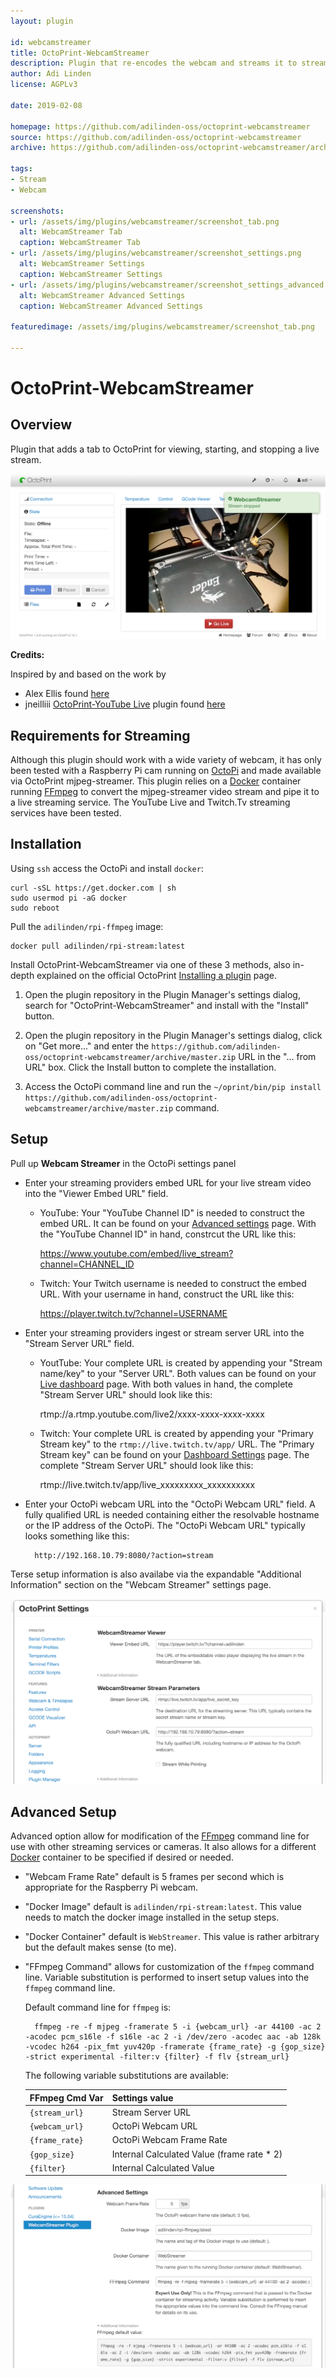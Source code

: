 ```yaml
---
layout: plugin

id: webcamstreamer
title: OctoPrint-WebcamStreamer
description: Plugin that re-encodes the webcam and streams it to streaming sites like YouTube Live or Twitch.Tv
author: Adi Linden
license: AGPLv3

date: 2019-02-08

homepage: https://github.com/adilinden-oss/octoprint-webcamstreamer
source: https://github.com/adilinden-oss/octoprint-webcamstreamer
archive: https://github.com/adilinden-oss/octoprint-webcamstreamer/archive/master.zip

tags:
- Stream
- Webcam

screenshots:
- url: /assets/img/plugins/webcamstreamer/screenshot_tab.png
  alt: WebcamStreamer Tab
  caption: WebcamStreamer Tab
- url: /assets/img/plugins/webcamstreamer/screenshot_settings.png
  alt: WebcamStreamer Settings
  caption: WebcamStreamer Settings
- url: /assets/img/plugins/webcamstreamer/screenshot_settings_advanced.png
  alt: WebcamStreamer Advanced Settings
  caption: WebcamStreamer Advanced Settings

featuredimage: /assets/img/plugins/webcamstreamer/screenshot_tab.png

---
```


# OctoPrint-WebcamStreamer

## Overview 

Plugin that adds a tab to OctoPrint for viewing, starting, and stopping a live stream. 

![screenshot](/assets/img/plugins/webcamstreamer/screenshot_tab.png)

**Credits:**

Inspired by and based on the work by 

- Alex Ellis found [here](https://blog.alexellis.io/live-stream-with-docker/)
- jneilliii [OctoPrint-YouTube Live](https://plugins.octoprint.org/plugins/YouTubeLive/) plugin found [here](https://github.com/jneilliii/OctoPrint-YouTubeLive)

## Requirements for Streaming

Although this plugin should work with a wide variety of webcam, it has only been tested with a Raspberry Pi cam running on [OctoPi](https://octoprint.org/download/) and made available via OctoPrint mjpeg-streamer. This plugin relies on a [Docker](https://www.docker.com/) container running [FFmpeg](https://www.ffmpeg.org/) to convert the mjpeg-streamer video stream and pipe it to a live streaming service. The YouTube Live and Twitch.Tv streaming services have been tested.

## Installation

Using `ssh` access the OctoPi and install `docker`:

    curl -sSL https://get.docker.com | sh
    sudo usermod pi -aG docker
    sudo reboot

Pull the `adilinden/rpi-ffmpeg` image:

    docker pull adilinden/rpi-stream:latest

Install OctoPrint-WebcamStreamer via one of these 3 methods, also in-depth explained on the official OctoPrint [Installing a plugin](https://plugins.octoprint.org/help/installation/) page.

1. Open the plugin repository in the Plugin Manager's settings dialog, search for "OctoPrint-WebcamStreamer" and install with the "Install" button.

2. Open the plugin repository in the Plugin Manager's settings dialog, click on "Get more..." and enter the `https://github.com/adilinden-oss/octoprint-webcamstreamer/archive/master.zip` URL in the "... from URL" box. Click the Install button to complete the installation.

3. Access the OctoPi command line and run the `~/oprint/bin/pip install https://github.com/adilinden-oss/octoprint-webcamstreamer/archive/master.zip` command.

## Setup

Pull up **Webcam Streamer** in the OctoPi settings panel

- Enter your streaming providers embed URL for your live stream video into the "Viewer Embed URL" field.
    * YouTube: Your "YouTube Channel ID" is needed to construct the embed URL. It can be found on your [Advanced settings](https://www.youtube.com/account_advanced) page. With the "YouTube Channel ID" in hand, constrcut the URL like this:

        https://www.youtube.com/embed/live_stream?channel=CHANNEL_ID

    * Twitch: Your Twitch username is needed to construct the embed URL. With your username in hand, construct the URL like this:

        https://player.twitch.tv/?channel=USERNAME

- Enter your streaming providers ingest or stream server URL into the "Stream Server URL" field.
    * YoutTube: Your complete URL is created by appending your "Stream name/key" to your "Server URL". Both values can be found on your [Live dashboard](https://www.youtube.com/live_dashboard) page. With both values in hand, the complete "Stream Server URL" should look like this:

        rtmp://a.rtmp.youtube.com/live2/xxxx-xxxx-xxxx-xxxx

    * Twitch: Your complete URL is created by appending your "Primary Stream key" to the `rtmp://live.twitch.tv/app/` URL. The "Primary Stream key" can be found on your [Dashboard Settings](https://www.twitch.tv/dashboard/settings) page. The complete "Stream Server URL" should look like this:

        rtmp://live.twitch.tv/app/live_xxxxxxxxx_xxxxxxxxxx

- Enter your OctoPi webcam URL into the "OctoPi Webcam URL" field. A fully qualified URL is needed containing either the resolvable hostname or the IP address of the OctoPi. The "OctoPi Webcam URL" typically looks something like this:

        http://192.168.10.79:8080/?action=stream

Terse setup information is also availabe via the expandable "Additional Information" section on the "Webcam Streamer" settings page.

![screenshot](/assets/img/plugins/webcamstreamer/screenshot_settings.png)

## Advanced Setup

Advanced option allow for modification of the [FFmpeg](https://www.ffmpeg.org/) command line for use with other streaming services or cameras. It also allows for a different [Docker](https://www.docker.com/) container to be specified if desired or needed.

- "Webcam Frame Rate" default is 5 frames per second which is appropriate for the Raspberry Pi webcam.

- "Docker Image" default is `adilinden/rpi-stream:latest`. This value needs to match the docker image installed in the setup steps.

- "Docker Container" default is `WebStreamer`. This value is rather arbitrary but the default makes sense (to me).

- "FFmpeg Command" allows for customization of the `ffmpeg` command line. Variable substitution is performed to insert setup values into the `ffmpeg` command line.

    Default command line for `ffmpeg` is:

        ffmpeg -re -f mjpeg -framerate 5 -i {webcam_url} -ar 44100 -ac 2 -acodec pcm_s16le -f s16le -ac 2 -i /dev/zero -acodec aac -ab 128k -vcodec h264 -pix_fmt yuv420p -framerate {frame_rate} -g {gop_size} -strict experimental -filter:v {filter} -f flv {stream_url}

    The following variable substitutions are available:

    | FFmpeg Cmd Var   | Settings value
    | -----------------| -------------------------------------------|
    | `{stream_url}`     | Stream Server URL
    | `{webcam_url}`     | OctoPi Webcam URL
    | `{frame_rate}`     | OctoPi Webcam Frame Rate
    | `{gop_size}`       | Internal Calculated Value (frame rate * 2)
    | `{filter}`         | Internal Calculated Value   

![screenshot](/assets/img/plugins/webcamstreamer/screenshot_settings_advanced.png)
